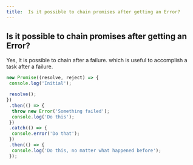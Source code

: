 ```yaml
---
title:  Is it possible to chain promises after getting an Error?
---
```

## Is it possible to chain promises after getting an Error?

Yes, It is possible to chain after a failure. which is useful to accomplish a task after a failure.

```javascript
new Promise((resolve, reject) => {
 console.log('Initial');

 resolve();
})
 .then(() => {
  throw new Error('Something failed');
  console.log('Do this');
 })
 .catch(() => {
  console.error('Do that');
 })
 .then(() => {
  console.log('Do this, no matter what happened before');
 });

```
